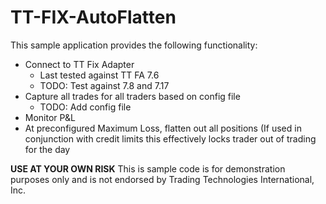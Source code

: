 TT-FIX-AutoFlatten
==================

This sample application provides the following functionality:

  + Connect to TT Fix Adapter
    + Last tested against TT FA 7.6
    + TODO: Test against 7.8 and 7.17
  + Capture all trades for all traders based on config file
    + TODO: Add config file
  + Monitor P&L
  + At preconfigured Maximum Loss, flatten out all positions (If used in conjunction with credit limits this effectively                locks trader out of trading for the day

**USE AT YOUR OWN RISK**
This is sample code is for demonstration purposes only and is not endorsed by Trading Technologies International, Inc.
